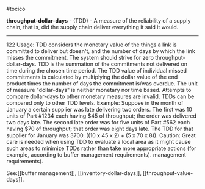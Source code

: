 #tocico

<b>throughput-dollar-days</b> - (TDD) - A measure of the reliability of a supply chain, that is, did the supply chain deliver everything it said it would.  
<hr/>
122 
Usage: TDD considers the monetary value of the things a link is committed to deliver but doesn't, and the number of days by which the link misses the commitment. The system should strive for zero throughput-dollar-days.  TDD is the summation of the commitments not delivered on time during the chosen time period. The TDD value of individual missed commitments is calculated by multiplying the dollar value of the end product times the number of days the commitment is/was overdue. The unit of measure "dollar-days" is neither monetary nor time based. Attempts to compare dollar-days to other monetary measures are invalid. TDDs can be compared only to other TDD levels. Example: Suppose in the month of January a certain supplier was late delivering two orders. The first was 10 units of Part #1234 each having $45 of throughput; the order was delivered two days late. The second late order was for five units of Part #562 each having $70 of throughput; that order was eight days late. The TDD for that supplier for January was 3700. ((10 x 45 x 2) + (5 x 70 x 8)). Caution: Great care is needed when using TDD to evaluate a local area as it might cause such areas to minimize TDDs rather than take more appropriate actions (for example, according to buffer management requirements). management requirements). 



See:[[buffer management]], [[inventory-dollar-days]], [[throughput-value-days]].
